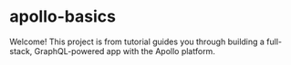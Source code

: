 # apollo-basics
Welcome! This project is from tutorial guides you through building a full-stack, GraphQL-powered app with the Apollo platform.
